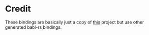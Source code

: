 # Credit
These bindings are basically just a copy of [this](https://gitlab.gnome.org/World/Rust/gegl-rs) project but use other generated babl-rs bindings.
